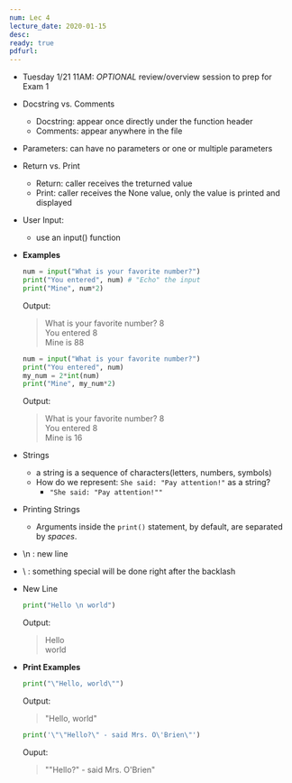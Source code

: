 ```yaml
---
num: Lec 4
lecture_date: 2020-01-15
desc:
ready: true
pdfurl:
---
```


* Tuesday 1/21 11AM: *OPTIONAL* review/overview session to prep for Exam 1

* Docstring vs. Comments
  * Docstring: appear once directly under the function header
  * Comments: appear anywhere in the file

* Parameters: can have no parameters or one or multiple parameters

* Return vs. Print
  * Return: caller receives the treturned value
  * Print: caller receives the None value, only the value is printed and displayed

* User Input:
  * use an input() function
  
* **Examples**
  ```python
  num = input("What is your favorite number?")
  print("You entered", num) # "Echo" the input
  print("Mine", num*2)
  ```
  Output: <br/>
  > What is your favorite number? 8 <br/>
  > You entered 8 <br/>
  > Mine is 88
  
  
  ```python
  num = input("What is your favorite number?")
  print("You entered", num)
  my_num = 2*int(num)
  print("Mine", my_num*2)
  ```
  Output: <br/>
  > What is your favorite number? 8 <br/>
  > You entered 8 <br/>
  > Mine is 16
  
* Strings
  * a string is a sequence of characters(letters, numbers, symbols)
  * How do we represent: `She said: "Pay attention!"` as a string?
    * `"She said: "Pay attention!""`
    
* Printing Strings
  * Arguments inside the `print()` statement, by default, are separated by *spaces*.
  
* \n : new line
* \ : something special will be done right after the backlash

* New Line
  ```python
  print("Hello \n world")
  ```
  Output: <br/>
  > Hello <br/>
  > world

* **Print Examples**
  ```python
  print("\"Hello, world\"")
  ```
  Output: <br/>
  > "Hello, world" 
  
  ```python
  print('\"\"Hello?\" - said Mrs. O\'Brien\"')
  ```
  Ouput: <br/>
  > ""Hello?" - said Mrs. O'Brien"
  
